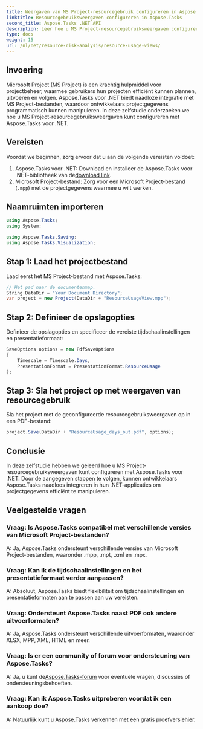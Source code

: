 ```yaml
---
title: Weergaven van MS Project-resourcegebruik configureren in Aspose.Tasks
linktitle: Resourcegebruiksweergaven configureren in Aspose.Tasks
second_title: Aspose.Tasks .NET API
description: Leer hoe u MS Project-resourcegebruiksweergaven configureert met Aspose.Tasks voor .NET. Stap-voor-stap handleiding met codevoorbeelden inbegrepen.
type: docs
weight: 15
url: /nl/net/resource-risk-analysis/resource-usage-views/
---
```

## Invoering
Microsoft Project (MS Project) is een krachtig hulpmiddel voor projectbeheer, waarmee gebruikers hun projecten efficiënt kunnen plannen, uitvoeren en volgen. Aspose.Tasks voor .NET biedt naadloze integratie met MS Project-bestanden, waardoor ontwikkelaars projectgegevens programmatisch kunnen manipuleren. In deze zelfstudie onderzoeken we hoe u MS Project-resourcegebruiksweergaven kunt configureren met Aspose.Tasks voor .NET.
## Vereisten
Voordat we beginnen, zorg ervoor dat u aan de volgende vereisten voldoet:
1.  Aspose.Tasks voor .NET: Download en installeer de Aspose.Tasks voor .NET-bibliotheek van de[download link](https://releases.aspose.com/tasks/net/).
2. Microsoft Project-bestand: Zorg voor een Microsoft Project-bestand (`.mpp`) met de projectgegevens waarmee u wilt werken.

## Naamruimten importeren
```csharp
using Aspose.Tasks;
using System;

using Aspose.Tasks.Saving;
using Aspose.Tasks.Visualization;
```
## Stap 1: Laad het projectbestand
Laad eerst het MS Project-bestand met Aspose.Tasks:
```csharp
// Het pad naar de documentenmap.
String DataDir = "Your Document Directory";
var project = new Project(DataDir + "ResourceUsageView.mpp");
```
## Stap 2: Definieer de opslagopties
Definieer de opslagopties en specificeer de vereiste tijdschaalinstellingen en presentatieformaat:
```csharp
SaveOptions options = new PdfSaveOptions
{
    Timescale = Timescale.Days,
    PresentationFormat = PresentationFormat.ResourceUsage
};
```
## Stap 3: Sla het project op met weergaven van resourcegebruik
Sla het project met de geconfigureerde resourcegebruiksweergaven op in een PDF-bestand:
```csharp
project.Save(DataDir + "ResourceUsage_days_out.pdf", options);
```

## Conclusie
In deze zelfstudie hebben we geleerd hoe u MS Project-resourcegebruiksweergaven kunt configureren met Aspose.Tasks voor .NET. Door de aangegeven stappen te volgen, kunnen ontwikkelaars Aspose.Tasks naadloos integreren in hun .NET-applicaties om projectgegevens efficiënt te manipuleren.

## Veelgestelde vragen
### Vraag: Is Aspose.Tasks compatibel met verschillende versies van Microsoft Project-bestanden?
A: Ja, Aspose.Tasks ondersteunt verschillende versies van Microsoft Project-bestanden, waaronder .mpp, .mpt, .xml en .mpx.
### Vraag: Kan ik de tijdschaalinstellingen en het presentatieformaat verder aanpassen?
A: Absoluut, Aspose.Tasks biedt flexibiliteit om tijdschaalinstellingen en presentatieformaten aan te passen aan uw vereisten.
### Vraag: Ondersteunt Aspose.Tasks naast PDF ook andere uitvoerformaten?
A: Ja, Aspose.Tasks ondersteunt verschillende uitvoerformaten, waaronder XLSX, MPP, XML, HTML en meer.
### Vraag: Is er een community of forum voor ondersteuning van Aspose.Tasks?
 A: Ja, u kunt de[Aspose.Tasks-forum](https://forum.aspose.com/c/tasks/15) voor eventuele vragen, discussies of ondersteuningsbehoeften.
### Vraag: Kan ik Aspose.Tasks uitproberen voordat ik een aankoop doe?
 A: Natuurlijk kunt u Aspose.Tasks verkennen met een gratis proefversie[hier](https://releases.aspose.com/).